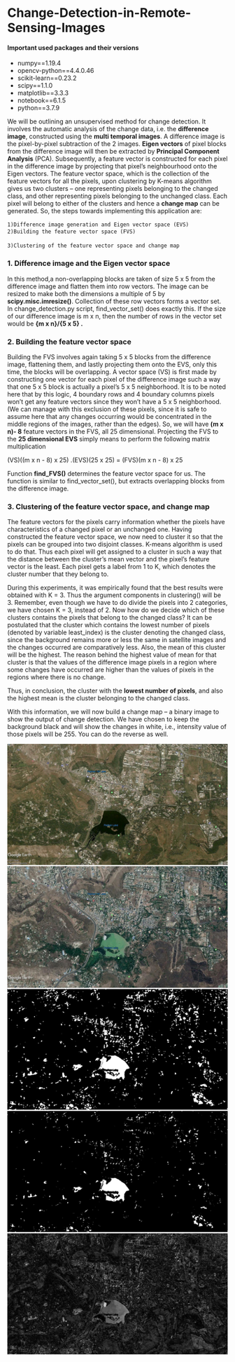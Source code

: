 # Change-Detection-in-Remote-Sensing-Images

#### Important used packages and their versions
   - numpy==1.19.4
   - opencv-python==4.4.0.46
   - scikit-learn==0.23.2
   - scipy==1.1.0
   - matplotlib==3.3.3
   - notebook==6.1.5
   - python==3.7.9
   
   
We will be outlining an unsupervised method for change detection. It involves the automatic analysis of the change data, i.e. the **difference image**, constructed using the **multi temporal images**. A difference image is the pixel-by-pixel subtraction of the 2 images. **Eigen vectors** of pixel blocks from the difference image will then be extracted by **Principal Component Analysis** (PCA). Subsequently, a feature vector is constructed for each pixel in the difference image by projecting that pixel’s neighbourhood onto the Eigen vectors. The feature vector space, which is the collection of the feature vectors for all the pixels, upon clustering by K-means algorithm gives us two clusters – one representing pixels belonging to the changed class, and other representing pixels belonging to the unchanged class. Each pixel will belong to either of the clusters and hence a **change map** can be generated. So, the steps towards implementing this application are:

    1)Difference image generation and Eigen vector space (EVS)
    2)Building the feature vector space (FVS)
    
    3)Clustering of the feature vector space and change map
   
### 1. Difference image and the Eigen vector space

In this method,a non-overlapping blocks are taken  of size 5 x 5 from the difference image and flatten them into row vectors. The image can be resized to make both the dimensions a multiple of 5 by **scipy.misc.imresize()**. Collection of these row vectors forms a vector set. In change_detection.py script, find_vector_set() does exactly this. If the size of our difference image is m x n, then the number of rows in the vector set would be  **{m x n}/{5 x 5} .**

### 2. Building the feature vector space

Building the FVS involves again taking 5 x 5 blocks from the difference image, flattening them, and lastly projecting them onto the EVS, only this time, the blocks will be overlapping. A vector space (VS) is first made by constructing one vector for each pixel of the difference image such a way that one 5 x 5 block is actually a pixel’s 5 x 5 neighborhood. It is to be noted here that by this logic, 4 boundary rows and 4 boundary columns pixels won’t get any feature vectors since they won’t have a 5 x 5 neighborhood. (We can manage with this exclusion of these pixels, since it is safe to assume here that any changes occurring would be concentrated in the middle regions of the images, rather than the edges). So, we will have **(m x n)- 8** feature vectors in the FVS, all 25 dimensional. Projecting the FVS to the **25 dimensional EVS** simply means to perform the following matrix multiplication

(VS)((m x n - 8) x 25) .(EVS)(25 x 25) = (FVS)(m x n - 8) x 25

Function **find_FVS()** determines the feature vector space for us. The function is similar to find_vector_set(), but extracts overlapping blocks from the difference image.

### 3. Clustering of the feature vector space, and change map

The feature vectors for the pixels carry information whether the pixels have characteristics of a changed pixel or an unchanged one. Having constructed the feature vector space, we now need to cluster it so that the pixels can be grouped into two disjoint classes. K-means algorithm is used to do that. Thus each pixel will get assigned to a cluster in such a way that the distance between the cluster’s mean vector and the pixel’s feature vector is the least. Each pixel gets a label from 1 to K, which denotes the cluster number that they belong to.


During this experiments, it was empirically found that the best results were obtained with K = 3. Thus the argument components in clustering() will be 3. Remember, even though we have to do divide the pixels into 2 categories, we have chosen K = 3, instead of 2. Now how do we decide which of these clusters contains the pixels that belong to the changed class? It can be postulated that the cluster which contains the lowest number of pixels (denoted by variable least_index) is the cluster denoting the changed class, since the background remains more or less the same in satellite images and the changes occurred are comparatively less. Also, the mean of this cluster will be the highest. The reason behind the highest value of mean for that cluster is that the values of the difference image pixels in a region where some changes have occurred are higher than the values of pixels in the regions where there is no change.

Thus, in conclusion, the cluster with the **lowest number of pixels**, and also the highest mean is the cluster belonging to the changed class.


With this information, we will now build a change map – a binary image to show the output of change detection. We have chosen to keep the background black and will show the changes in white, i.e., intensity value of those pixels will be 255. You can do the reverse as well.


![PRE IMAGE](Pre.jpg)
![POST IMAGE](Post.jpg)
![CHANGEMAP IMAGE](changemap.jpg)
![CLEAN CHANGEMAP IMAGE](cleanchangemap.jpg)
![DIFFERENCE IMAGE](diff.jpg)
